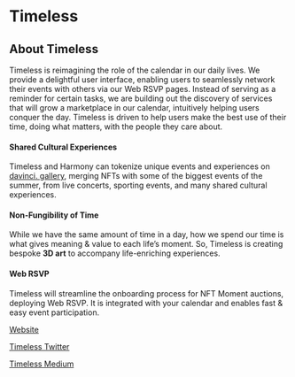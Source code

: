# Timeless

## About Timeless

Timeless is reimagining the role of the calendar in our daily lives. We provide a delightful user interface, enabling users to seamlessly network their events with others via our Web RSVP pages. Instead of serving as a reminder for certain tasks, we are building out the discovery of services that will grow a marketplace in our calendar, intuitively helping users conquer the day. Timeless is driven to help users make the best use of their time, doing what matters, with the people they care about.

#### Shared Cultural Experiences 

Timeless and Harmony can tokenize unique events and experiences on [davinci. gallery](https://davinci.gallery/), merging NFTs with some of the biggest events of the summer, from live concerts, sporting events, and many shared cultural experiences.

#### Non-Fungibility of Time 

While we have the same amount of time in a day, how we spend our time is what gives meaning & value to each life’s moment. So, Timeless is creating bespoke **3D art** to accompany life-enriching experiences.

#### Web RSVP

Timeless will streamline the onboarding process for NFT Moment auctions, deploying Web RSVP. It is integrated with your calendar and enables fast & easy event participation.



[Website](https://timeless.space) 

[Timeless Twitter](https://twitter.com/hqtimelessspace?s=21)

[Timeless Medium](https://medium.com/timeless-economy)


